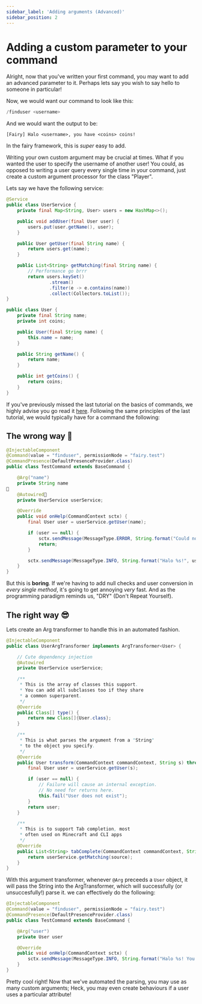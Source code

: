 ```yaml
---
sidebar_label: 'Adding arguments (Advanced)'
sidebar_position: 2
---
```


# Adding a custom parameter to your command

Alright, now that you've written your first command, you may want to add an advanced parameter to it. Perhaps lets say you wish to say hello to someone in particular! 

Now, we would want our command to look like this:
```s
/finduser <username>
```

And we would want the output to be:
```
[Fairy] Halo <username>, you have <coins> coins!
```

In the fairy framework, this is *super* easy to add.

Writing your own custom argument may be crucial at times. What if you wanted the user to specify the username of another user! You could, as opposed to writing a user query every single time in your command, just create a custom argument processor for the class "Player".

Lets say we have the following service:
```java
@Service
public class UserService {
    private final Map<String, User> users = new HashMap<>();

    public void addUser(final User user) {
        users.put(user.getName(), user);
    }

    public User getUser(final String name) {
        return users.get(name);
    }

    public List<String> getMatching(final String name) {
        // Performance go brrr
        return users.keySet()
                .stream()
                .filter(e -> e.contains(name))
                .collect(Collectors.toList());
}
```
```java
public class User {
    private final String name;
    private int coins;

    public User(final String name) {
        this.name = name;
    }

    public String getName() {
        return name;
    }

    public int getCoins() {
        return coins;
    }
}
```

If you've previously missed the last tutorial on the basics of commands, we highly advise you go read it [here](2-adding-parameters). Following the same principles of the last tutorial, we would typically have for a command the following:

## The wrong way 💩

```java 
@InjectableComponent
@Command(value = "finduser", permissionNode = "fairy.test")
@CommandPresence(DefaultPresenceProvider.class)
public class TestCommand extends BaseCommand {

    @Arg("name")
    private String name
💩
    @Autowired💩
    private UserService userService;

    @Override
    public void onHelp(CommandContext sctx) {
        final User user = userService.getUser(name);

        if (user == null) {
            sctx.sendMessage(MessageType.ERROR, String.format("Could not find user of name %s!", user.getName()));
            return;
        }

        sctx.sendMessage(MessageType.INFO, String.format("Halo %s!", user.getName()));
    }
}
```

But this is **boring**. If we're having to add null checks and user conversion in *every single method*, it's going to get annoying *very* fast. And as the programming paradigm reminds us, "DRY" (Don't Repeat Yourself). 

## The right way 😎

Lets create an Arg transformer to handle this in an automated fashion.

```java
@InjectableComponent
public class UserArgTransformer implements ArgTransformer<User> {

    // Cute dependency injection
    @Autowired
    private UserService userService;

    /**
     * This is the array of classes this support.
     * You can add all subclasses too if they share
     * a common superparent. 
     */ 
    @Override
    public Class[] type() {
        return new Class[]{User.class};
    }

    /**
     * This is what parses the argument from a "String"
     * to the object you specify.
     */ 
    @Override
    public User transform(CommandContext commandContext, String s) throws ArgTransformException {
        final User user = userService.getUser(s);

        if (user == null) {
            // Failure will cause an internal exception.
            // No need for returns here.
            this.fail("User does not exist");
        }
        return user;
    }

    /**
     * This is to support Tab completion, most
     * often used on Minecraft and CLI apps
     */
    @Override
    public List<String> tabComplete(CommandContext commandContext, String source) throws ArgTransformException {
        return userService.getMatching(source);
    }
}
```

With this argument transformer, whenever `@Arg` preceeds a `User` object, it will pass the String into the ArgTransformer, which will successfully (or unsuccesfully!) parse it. we can effectively do
the following:

```java
@InjectableComponent
@Command(value = "finduser", permissionNode = "fairy.test")
@CommandPresence(DefaultPresenceProvider.class)
public class TestCommand extends BaseCommand {

    @Arg("user")
    private User user

    @Override
    public void onHelp(CommandContext sctx) {
        sctx.sendMessage(MessageType.INFO, String.format("Halo %s! You have %d coins!", user.getName(), user.getCoins()));
    }
}
```

Pretty cool right! Now that we've automated the parsing, you may use as many custom arguments; Heck, you may even create behaviours if a user uses a particular attribute!